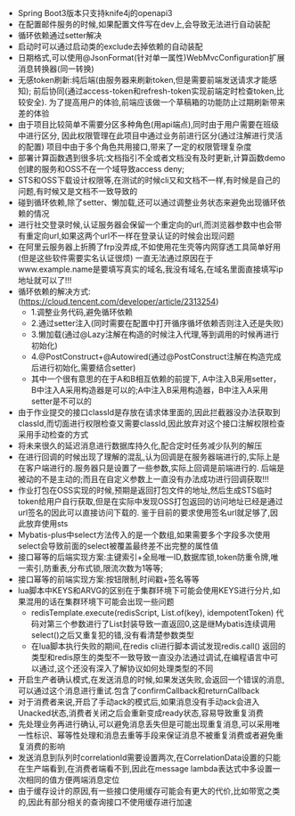 - Spring Boot3版本只支持knife4j的openapi3
- 在配置邮件服务的时候,如果配置文件写在dev上,会导致无法进行自动装配
- 循环依赖通过setter解决
- 启动时可以通过启动类的exclude去掉依赖的自动装配
- 日期格式,可以使用@JsonFormat(针对单一属性)WebMvcConfiguration扩展消息转换器(同一转换)
- 无感token刷新:纯后端(由服务器来刷新token,但是需要前端发送请求才能感知);
  前后协同(通过access-token和refresh-token实现前端定时检查token,比较安全).
  为了提高用户的体验,前端应该做一个草稿箱的功能防止过期刷新带来差的体验
- 由于项目比较简单不需要分区多种角色(用api端点),同时由于用户需要在班级中进行区分,
  因此权限管理在此项目中通过业务前进行区分(通过注解进行灵活的配置)
  项目中由于多个角色共用接口,带来了一定的权限管理复杂度
- 部署计算函数遇到很多坑:文档指引不全或者文档没有及时更新,计算函数demo创建的服务和OSS不在一个域导致access deny;
- STS和OSS下载设计权限等,在测试的时候cli又和文档不一样,有时候是自己的问题,有时候又是文档不一致导致的
- 碰到循环依赖,除了setter、懒加载,还可以通过调整业务状态来避免出现循环依赖的情况
- 进行社交登录时候,认证服务器会保留一个重定向的url,而浏览器参数中也会带有重定向url,如果这两个url不一样在登录认证的时候会出现问题
- 在阿里云服务器上折腾了frp没弄成,不如使用花生壳等内网穿透工具简单好用(但是这些软件需要实名认证很烦)
  一直无法通过原因在于www.example.name是要填写真实的域名,我没有域名,在域名里面直接填写ip地址就可以了!!!
- 循环依赖的解决方式:(https://cloud.tencent.com/developer/article/2313254)
    - 1.调整业务代码,避免循环依赖
    - 2.通过setter注入(同时需要在配置中打开循序循坏依赖否则注入还是失败)
    - 3.懒加载(通过@Lazy注解在构造的时候注入代理,等到调用的时候再进行初始化)
    - 4.@PostConstruct+@Autowired(通过@PostConstruct注解在构造完成后进行初始化,需要结合setter)
    - 其中一个很有意思的在于A和B相互依赖的前提下,
      A中注入B采用setter，B中注入A采用构造器是可以的;A中注入B采用构造器，B中注入A采用setter是不可以的
- 由于作业提交的接口classId是存放在请求体里面的,因此拦截器没办法获取到classId,而切面进行权限检查又需要classId,因此放弃对这个接口注解权限检查采用手动检查的方式
- 将未来很久的延迟消息进行数据库持久化,配合定时任务减少队列的解压
- 在进行回调的时候出现了理解的混乱,认为回调是在服务器端进行的,实际上是在客户端进行的.服务器只是设置了一些参数,实际上回调是前端进行的.
  后端是被动的不是主动的;而且在自定义参数上一直没有办法成功进行回调获取!!!
- 作业打包在OSS实现的时候,预期是返回打包文件的地址,然后生成STS临时token给用户自行获取,但是在实际中发现OSS打包返回的访问地址已经是通过url签名的因此可以直接访问下载的.
  鉴于目前的要求使用签名url就足够了,因此放弃使用sts
- Mybatis-plus中select方法传入的是一个数组,如果需要多个字段多次使用select会导致前面的select被覆盖最终差不出完整的属性值
- 接口幂等的后端实现方案:主键索引+全局唯一ID,数据库锁,token防重令牌,唯一索引,防重表,分布式锁,限流次数为1等等;
- 接口幂等的前端实现方案:按钮限制,时间戳+签名等等
- lua脚本中KEYS和ARVG的区别在于集群环境下可能会使用KEYS进行分片,如果混用的话在集群环境下可能会出现一些问题
  - redisTemplate.execute(redisScript, List.of(key), idempotentToken)
    代码对第三个参数进行了List封装导致一直返回0,这是继Mybatis连续调用select()之后又重复犯的错,没有看清楚参数类型
  - 在lua脚本执行失败的期间,在redis cli进行脚本调试发现redis.call()
    返回的类型和redis原生的类型不一致导致一直没办法通过调试,在编程语言中可以通过,这个还没有深入了解协议如何处理类型的不同
- 开启生产者确认模式,在发送消息的时候,如果发送失败,会返回一个错误的消息,可以通过这个消息进行重试.包含了confirmCallback和returnCallback
- 对于消费者来说,开启了手动ack的模式后,如果消息没有手动ack会进入Unacked状态,消费者关闭之后会重新变成ready状态,容易导致重复消费
- 先处理业务再进行确认,可以避免消息丢失但是可能出现重复消息,可以采用唯一性标识、幂等性处理和消息去重等手段来保证消息不被重复消费或者避免重复消费的影响
- 发送消息到队列时correlationId需要设置两次,在CorrelationData设置的只能在生产端看到,在消费者端看不到,因此在message
  lambda表达式中多设置一次相同的值方便两端消息定位
- 由于缓存设计的原因,有一些接口使用缓存可能会有更大的代价,比如带宽之类的,因此有部分相关的查询接口不使用缓存进行加速